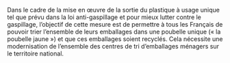 <p>
  <span id="brief">
Dans le cadre de la mise en œuvre de la sortie du plastique à usage unique tel que prévu dans la loi anti-gaspillage et pour mieux lutter contre le gaspillage, l’objectif de cette mesure est de permettre à tous les Français de pouvoir trier l’ensemble de leurs emballages dans une poubelle unique (« la poubelle jaune ») et que ces emballages soient recyclés. Cela nécessite une modernisation de l’ensemble des centres de tri d’emballages ménagers sur le territoire national.
	</span>
</p>
